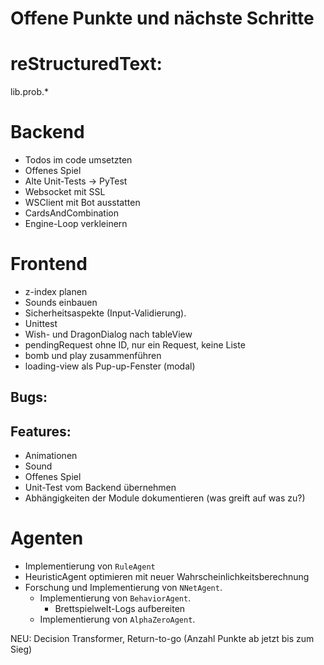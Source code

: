# Offene Punkte und nächste Schritte

# reStructuredText:
lib.prob.*


# Backend

* Todos im code umsetzten
* Offenes Spiel
* Alte Unit-Tests -> PyTest
* Websocket mit SSL
* WSClient mit Bot ausstatten
* CardsAndCombination
* Engine-Loop verkleinern

# Frontend
* z-index planen
* Sounds einbauen
* Sicherheitsaspekte (Input-Validierung).
* Unittest
* Wish- und DragonDialog nach tableView
* pendingRequest ohne ID, nur ein Request, keine Liste
* bomb und play zusammenführen
* loading-view als Pup-up-Fenster (modal)

## Bugs:

## Features:
* Animationen
* Sound
* Offenes Spiel
* Unit-Test vom Backend übernehmen
* Abhängigkeiten der Module dokumentieren (was greift auf was zu?)

# Agenten
*   Implementierung von `RuleAgent`
*   HeuristicAgent optimieren mit neuer Wahrscheinlichkeitsberechnung 
*   Forschung und Implementierung von `NNetAgent`.
    *   Implementierung von `BehaviorAgent`.
        *   Brettspielwelt-Logs aufbereiten
    *   Implementierung von `AlphaZeroAgent`.

NEU: Decision Transformer, Return-to-go (Anzahl Punkte ab jetzt bis zum Sieg)